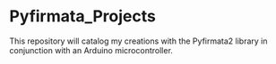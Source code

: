 # Pyfirmata_Projects
This repository will catalog my creations with the Pyfirmata2 library in conjunction with an Arduino microcontroller.
